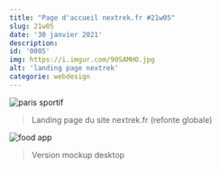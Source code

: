 ```yaml
---
title: "Page d'accueil nextrek.fr #21w05"
slug: 21w05
date: '30 janvier 2021'
description:
id: '0005'
img: https://i.imgur.com/90SAMHO.jpg
alt: 'landing page nextrek'
categorie: webdesign
---
```


![paris sportif](https://i.imgur.com/M42krrF.png)
>Landing page du site nextrek.fr (refonte globale)

<div class="sep-50"></div>

![food app](https://i.imgur.com/rPIklz0.png)
>Version mockup desktop
